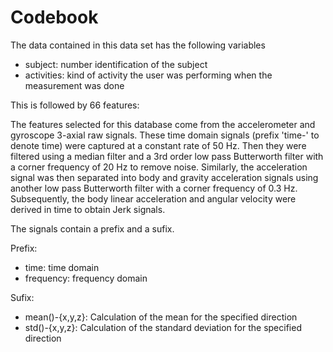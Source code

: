# Codebook


The data contained in this data set has the following variables

- subject: number identification of the subject
- activities: kind of activity the user was performing when the measurement was done

This is followed by 66 features:

The features selected for this database come from the accelerometer and gyroscope 3-axial raw signals. These time domain signals (prefix 'time-' to denote time) were captured at a constant rate of 50 Hz. Then they were filtered using a median filter and a 3rd order low pass Butterworth filter with a corner frequency of 20 Hz to remove noise. Similarly, the acceleration signal was then separated into body and gravity acceleration signals using another low pass Butterworth filter with a corner frequency of 0.3 Hz. 
Subsequently, the body linear acceleration and angular velocity were derived in time to obtain Jerk signals. 

The signals contain a prefix and a sufix.

Prefix:

- time: time domain
- frequency: frequency domain

Sufix:

- mean()-{x,y,z}: Calculation of the mean for the specified direction
- std()-{x,y,z}: Calculation of the standard deviation for the specified direction





